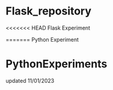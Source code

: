# Flask_repository
<<<<<<< HEAD
Flask Experiment

=======
Python Experiment
# PythonExperiments 
updated 11/01/2023
